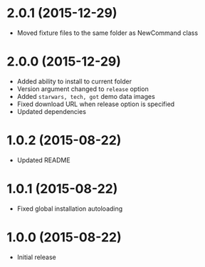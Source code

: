 # 2.0.1 (2015-12-29)
- Moved fixture files to the same folder as NewCommand class

# 2.0.0 (2015-12-29)
- Added ability to install to current folder
- Version argument changed to `release` option
- Added `starwars, tech, got` demo data images
- Fixed download URL when release option is specified
- Updated dependencies

# 1.0.2 (2015-08-22)
- Updated README

# 1.0.1 (2015-08-22)
- Fixed global installation autoloading

# 1.0.0 (2015-08-22)
- Initial release